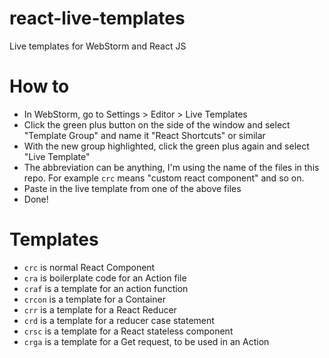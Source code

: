 # react-live-templates
Live templates for WebStorm and React JS

# How to
* In WebStorm, go to Settings > Editor > Live Templates
* Click the green plus button on the side of the window and select "Template Group" and name it "React Shortcuts" or similar
* With the new group highlighted, click the green plus again and select "Live Template"
* The abbreviation can be anything, I'm using the name of the files in this repo. For example `crc` means "custom react component" and so on.
* Paste in the live template from one of the above files
* Done!

# Templates

* `crc` is  normal React Component
* `cra` is boilerplate code for an Action file
* `craf` is a template for an action function
* `crcon` is a template for a Container
* `crr` is a template for a React Reducer
* `crd` is a template for a reducer case statement
* `crsc` is a template for a React stateless component
* `crga` is a template for a Get request, to be used in an Action
